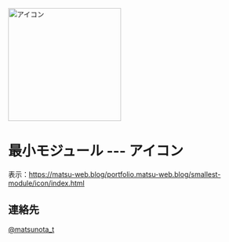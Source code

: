 <img width="230" alt="アイコン" src="https://github.com/user-attachments/assets/76001637-6c4f-4abf-af9b-edb27733a6d8">

# 最小モジュール --- アイコン

表示：https://matsu-web.blog/portfolio.matsu-web.blog/smallest-module/icon/index.html

## 連絡先
[@matsunota_t](https://twitter.com/matsunota_t)